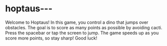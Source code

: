 # hoptaus---
Welcome to Hoptaus! In this game, you control a dino that jumps over obstacles. The goal is to score as many points as possible by avoiding cacti. Press the spacebar or tap the screen to jump. The game speeds up as you score more points, so stay sharp! Good luck!
